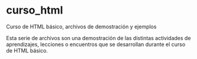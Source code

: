 # curso_html
Curso de HTML básico, archivos de demostración y ejemplos

Esta serie de archivos son una demostración de las distintas actividades de aprendizajes, lecciones o encuentros que se desarrollan durante el curso de HTML básico.

